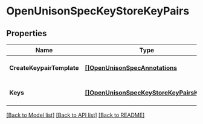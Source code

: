 # OpenUnisonSpecKeyStoreKeyPairs

## Properties
Name | Type | Description | Notes
------------ | ------------- | ------------- | -------------
**CreateKeypairTemplate** | [**[]OpenUnisonSpecAnnotations**](OpenUnison_spec_annotations.md) |  | [optional] [default to null]
**Keys** | [**[]OpenUnisonSpecKeyStoreKeyPairsKeys**](OpenUnison_spec_key_store_key_pairs_keys.md) |  | [optional] [default to null]

[[Back to Model list]](../README.md#documentation-for-models) [[Back to API list]](../README.md#documentation-for-api-endpoints) [[Back to README]](../README.md)


